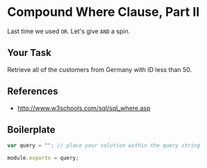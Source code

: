 # Compound Where Clause, Part II

Last time we used `OR`. Let's give `AND` a spin.

## Your Task
Retrieve all of the customers from Germany with ID less than 50.

## References
* http://www.w3schools.com/sql/sql_where.asp

## Boilerplate

```javascript
var query = ""; // place your solution within the query string

module.exports = query;
```

